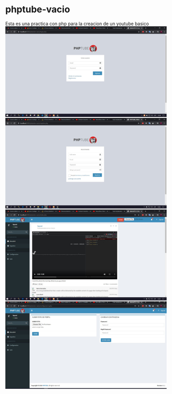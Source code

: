 # phptube-vacio
Esta es una practica con php para la creacion de un youtube basico
![](https://github.com/FapCod/phptube-vacio/blob/master/imagenes/1LOGIN.JPG)
![](https://github.com/FapCod/phptube-vacio/blob/master/imagenes/2REGISTER.JPG)
![](https://github.com/FapCod/phptube-vacio/blob/master/imagenes/3PRINCIPAL.JPG)
![](https://github.com/FapCod/phptube-vacio/blob/master/imagenes/4CONFIGURACION.JPG)
